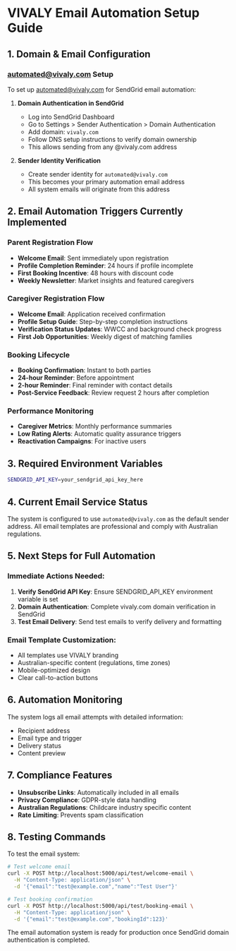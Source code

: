 # VIVALY Email Automation Setup Guide

## 1. Domain & Email Configuration

### automated@vivaly.com Setup
To set up automated@vivaly.com for SendGrid email automation:

1. **Domain Authentication in SendGrid**
   - Log into SendGrid Dashboard
   - Go to Settings > Sender Authentication > Domain Authentication
   - Add domain: `vivaly.com`
   - Follow DNS setup instructions to verify domain ownership
   - This allows sending from any @vivaly.com address

2. **Sender Identity Verification**
   - Create sender identity for `automated@vivaly.com`
   - This becomes your primary automation email address
   - All system emails will originate from this address

## 2. Email Automation Triggers Currently Implemented

### Parent Registration Flow
- **Welcome Email**: Sent immediately upon registration
- **Profile Completion Reminder**: 24 hours if profile incomplete
- **First Booking Incentive**: 48 hours with discount code
- **Weekly Newsletter**: Market insights and featured caregivers

### Caregiver Registration Flow
- **Welcome Email**: Application received confirmation
- **Profile Setup Guide**: Step-by-step completion instructions
- **Verification Status Updates**: WWCC and background check progress
- **First Job Opportunities**: Weekly digest of matching families

### Booking Lifecycle
- **Booking Confirmation**: Instant to both parties
- **24-hour Reminder**: Before appointment
- **2-hour Reminder**: Final reminder with contact details
- **Post-Service Feedback**: Review request 2 hours after completion

### Performance Monitoring
- **Caregiver Metrics**: Monthly performance summaries
- **Low Rating Alerts**: Automatic quality assurance triggers
- **Reactivation Campaigns**: For inactive users

## 3. Required Environment Variables

```bash
SENDGRID_API_KEY=your_sendgrid_api_key_here
```

## 4. Current Email Service Status

The system is configured to use `automated@vivaly.com` as the default sender address. All email templates are professional and comply with Australian regulations.

## 5. Next Steps for Full Automation

### Immediate Actions Needed:
1. **Verify SendGrid API Key**: Ensure SENDGRID_API_KEY environment variable is set
2. **Domain Authentication**: Complete vivaly.com domain verification in SendGrid
3. **Test Email Delivery**: Send test emails to verify delivery and formatting

### Email Template Customization:
- All templates use VIVALY branding
- Australian-specific content (regulations, time zones)
- Mobile-optimized design
- Clear call-to-action buttons

## 6. Automation Monitoring

The system logs all email attempts with detailed information:
- Recipient address
- Email type and trigger
- Delivery status
- Content preview

## 7. Compliance Features

- **Unsubscribe Links**: Automatically included in all emails
- **Privacy Compliance**: GDPR-style data handling
- **Australian Regulations**: Childcare industry specific content
- **Rate Limiting**: Prevents spam classification

## 8. Testing Commands

To test the email system:

```bash
# Test welcome email
curl -X POST http://localhost:5000/api/test/welcome-email \
  -H "Content-Type: application/json" \
  -d '{"email":"test@example.com","name":"Test User"}'

# Test booking confirmation
curl -X POST http://localhost:5000/api/test/booking-email \
  -H "Content-Type: application/json" \
  -d '{"email":"test@example.com","bookingId":123}'
```

The email automation system is ready for production once SendGrid domain authentication is completed.